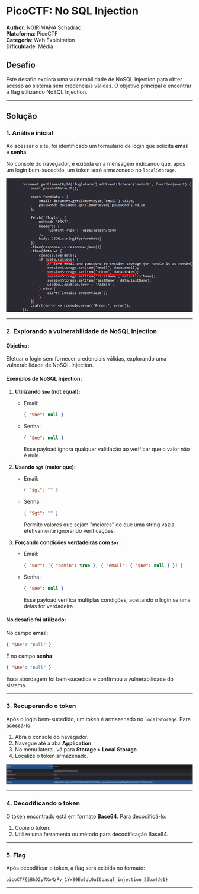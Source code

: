 # PicoCTF: No SQL Injection

**Author**: NGIRIMANA Schadrac \
**Plataforma**: PicoCTF\
**Categoria**: Web Exploitation\
**Dificuldade**: Média

## Desafio

Este desafio explora uma vulnerabilidade de NoSQL Injection para obter acesso ao sistema sem credenciais válidas. O objetivo principal é encontrar a flag utilizando NoSQL Injection.

---

## Solução

### 1. Análise inicial

Ao acessar o site, foi identificado um formulário de login que solicita **email** e **senha**.

No console do navegador, é exibida uma mensagem indicando que, após um login bem-sucedido, um token será armazenado no `localStorage`.

![Imagem 1: Console do navegador](./assets/img1.jpg)

---

### 2. Explorando a vulnerabilidade de NoSQL Injection

#### Objetivo:

Efetuar o login sem fornecer credenciais válidas, explorando uma vulnerabilidade de NoSQL Injection.

#### Exemplos de NoSQL Injection:

1. **Utilizando `$ne` (not equal):**

   - Email:
     ```json
     { "$ne": null }
     ```
   - Senha:
     ```json
     { "$ne": null }
     ```
     Esse payload ignora qualquer validação ao verificar que o valor não é nulo.

2. **Usando `$gt` (maior que):**

   - Email:
     ```json
     { "$gt": "" }
     ```
   - Senha:
     ```json
     { "$gt": "" }
     ```
     Permite valores que sejam "maiores" do que uma string vazia, efetivamente ignorando verificações.

3. **Forçando condições verdadeiras com `$or`:**
   - Email:
     ```json
     { "$or": [{ "admin": true }, { "email": { "$ne": null } }] }
     ```
   - Senha:
     ```json
     { "$ne": null }
     ```
     Esse payload verifica múltiplas condições, aceitando o login se uma delas for verdadeira.

#### No desafio foi utilizado:

No campo **email**:

```json
{ "$ne": "null" }
```

E no campo **senha**:

```json
{ "$ne": "null" }
```

Essa abordagem foi bem-sucedida e confirmou a vulnerabilidade do sistema.

---

### 3. Recuperando o token

Após o login bem-sucedido, um token é armazenado no `localStorage`. Para acessá-lo:

1. Abra o console do navegador.
2. Navegue até a aba **Application**.
3. No menu lateral, vá para **Storage > Local Storage**.
4. Localize o token armazenado.

![Imagem 2: Console do navegador](./assets/img2.jpg)

---

### 4. Decodificando o token

O token encontrado está em formato **Base64**. Para decodificá-lo:

1. Copie o token.
2. Utilize uma ferramenta ou método para decodificação Base64.

---

### 5. Flag

Após decodificar o token, a flag será exibida no formato:

```
picoCTF{jBhD2y7XoNzPv_1YxS9Ew5qL0uI6pasql_injection_25ba4de1}
```

---
